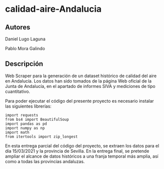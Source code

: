 # calidad-aire-Andalucia

## Autores

Daniel Lugo Laguna

Pablo Mora Galindo

## Descripción

Web Scraper para la generación de un dataset histórico de calidad del aire en Andalucía. Los datos han sido tomados de la página Web oficial de la Junta de Andalucía, en el apartado de informes SIVA y mediciones de tipo cuantitativo.

Para poder ejecutar el código del presente proyecto es necesario instalar las siguientes librerías:

```
import requests
from bs4 import BeautifulSoup
import pandas as pd
import numpy as np
import math
from itertools import zip_longest
```

En esta entrega parcial del código del proyecto, se extraen los datos para el día 15/03/2021 y la provincia de Sevilla. En la entrega final, se pretende ampliar el alcance de datos históricos a una franja temporal más amplia, así como a todas las provincias andaluzas.
